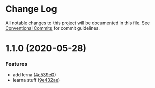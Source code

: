 # Change Log

All notable changes to this project will be documented in this file.
See [Conventional Commits](https://conventionalcommits.org) for commit guidelines.

# 1.1.0 (2020-05-28)


### Features

* add lerna ([4c539e0](https://github.com/rlengvenis/play-lerna/commit/4c539e0f25dbb87cd56a2925fe1953771bdb4267))
* learna stuff ([9e432ae](https://github.com/rlengvenis/play-lerna/commit/9e432ae5fb6a4e773a100d3e35f8fcdf3b856dba))
